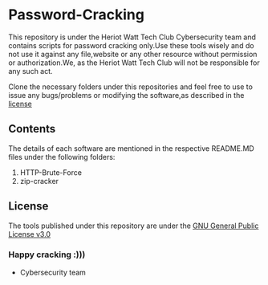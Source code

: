 # Password-Cracking

This repository is under the Heriot Watt Tech Club Cybersecurity team and contains scripts for password cracking only.Use these tools wisely and do not use it against
any file,website or any other resource without permission or authorization.We, as the Heriot Watt Tech Club will not be responsible for any such act.

Clone the necessary folders under this repositories and feel free to use to issue any bugs/problems or modifying the software,as described in the [license](https://github.com/HWTechClub/Password-Cracking/blob/main/LICENSE)

## Contents
The details of each software are mentioned in the respective README.MD files under the following folders:

1. HTTP-Brute-Force
2. zip-cracker

## License
The tools published under this repository are under the [GNU General Public License v3.0](https://github.com/HWTechClub/Password-Cracking/blob/main/LICENSE)

### Happy cracking :)))

- Cybersecurity team
